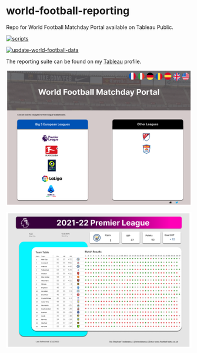# world-football-reporting
Repo for World Football Matchday Portal available on Tableau Public.

[![scripts](https://github.com/steodose/world-football-reporting/actions/workflows/rscript.yaml/badge.svg)](https://github.com/steodose/world-football-reporting/actions/workflows/rscript.yaml)

[![update-world-football-data](https://github.com/steodose/world-football-reporting/actions/workflows/main.yml/badge.svg)](https://github.com/steodose/world-football-reporting/actions/workflows/main.yml)

The reporting suite can be found on my [Tableau](https://public.tableau.com/app/profile/stephan.teodosescu/viz/2021-22PremierLeague_16503505579010/Overview) profile.

![Home](https://raw.githubusercontent.com/steodose/world-football-reporting/main/Home.png)

![Premier League](https://raw.githubusercontent.com/steodose/world-football-reporting/main/Premier%20League.png)
